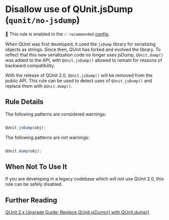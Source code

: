 # Disallow use of QUnit.jsDump (`qunit/no-jsdump`)

💼 This rule is enabled in the ✅ `recommended` [config](https://github.com/platinumazure/eslint-plugin-qunit/blob/master/README.md#configurations).

<!-- end auto-generated rule header -->

When QUnit was first developed, it used the `jsDump` library for serializing
objects as strings. Since then, QUnit has forked and evolved the library. To
reflect that this new serialization code no longer uses jsDump, `QUnit.dump()`
was added to the API, with `QUnit.jsDump()` allowed to remain for reasons of
backward compatibility.

With the release of QUnit 2.0, `QUnit.jsDump()` will be removed from the public
API. This rule can be used to detect uses of `QUnit.jsDump()` and replace them
with `QUnit.dump()`.

## Rule Details

The following patterns are considered warnings:

```js

QUnit.jsDump(obj);

```

The following patterns are not warnings:

```js

QUnit.dump(obj);

```

## When Not To Use It

If you are developing in a legacy codebase which will not use QUnit 2.0, this
rule can be safely disabled.

## Further Reading

[QUnit 2.x Upgrade Guide: Replace QUnit.jsDump() with QUnit.dump()](https://qunitjs.com/upgrade-guide-2.x/#replace-qunit-jsdump-with-qunit-dump)
